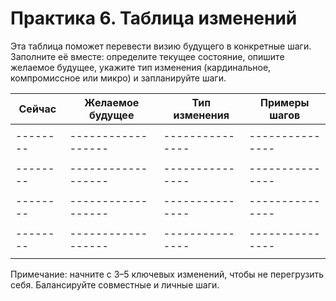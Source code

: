 # Практика 6. Таблица изменений

Эта таблица поможет перевести визию будущего в конкретные шаги. Заполните её вместе: определите текущее состояние, опишите желаемое будущее, укажите тип изменения (кардинальное, компромиссное или микро) и запланируйте шаги.

| Сейчас | Желаемое будущее | Тип изменения | Примеры шагов |
|--------|------------------|---------------|---------------|
|        |                  |               |               |
|--------|------------------|---------------|---------------|
|        |                  |               |               |
|--------|------------------|---------------|---------------|
|        |                  |               |               |
|--------|------------------|---------------|---------------|
|        |                  |               |               |
|--------|------------------|---------------|---------------|
|        |                  |               |               |

Примечание: начните с 3–5 ключевых изменений, чтобы не перегрузить себя. Балансируйте совместные и личные шаги.
